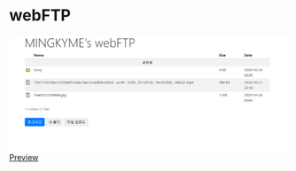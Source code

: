 # webFTP

![Image](https://github.com/mingkyme/webFTP/blob/master/preview2.png)
[Preview](https://webftp.mingky.me/)
